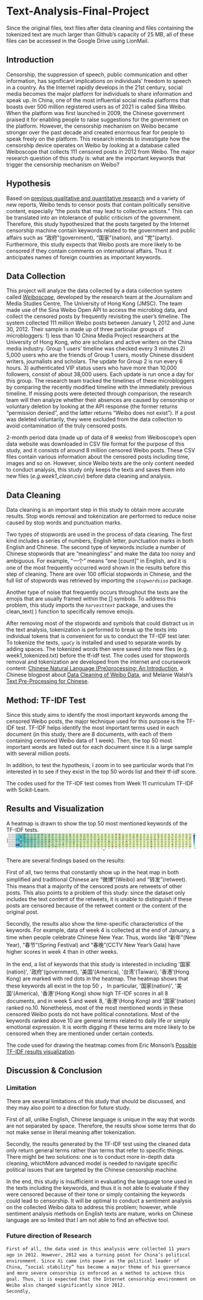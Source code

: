# Text-Analysis-Final-Project
Since the original files, text files after data cleaning and files containing the tokenized text are much larger than Github’s capacity of 25 MB, all of these files can be accessed in the Google Drive using LionMail. 

## Introduction
Censorship, the suppression of speech, public communication and other information, has significant implications on individuals’ freedom to speech in a country. As the Internet rapidly develops in the 21st century, social media becomes the major platform for individuals to share information and speak up. In China, one of the most influential social media platforms that boasts over 500 million registered users as of 2021 is called Sina Weibo. When the platform was first launched in 2009, the Chinese government praised it for enabling people to raise suggestions for the government on the platform. However, the censorship mechanism on Weibo became stronger over the past decade and created enormous fear for people to speak freely on the platform. 
This research intends to investigate how the censorship device operates on Weibo by looking at a database called Weiboscope that collects 111 censored posts in 2012 from Weibo. 
The major research question of this study is: what are the important keywords that trigger the censorship mechanism on Weibo?

## Hypothesis
Based on [previous qualitative and quantitative research](https://papers.ssrn.com/sol3/papers.cfm?abstract_id=2265271) and a variety of new reports,
Weibo tends to censor posts that contain politically sensitive content, especially “the posts that may lead to collective actions.” This can be translated into an intolerance of public criticism of the government. Therefore, this study hypothesized that the posts targeted by the Internet censorship machine contain keywords related to the government and public affairs such as “政府”(government), “国家”(nation), and “党”(party). Furthermore, this study expects that Weibo posts are more likely to be censored if they contain comments on international affairs. Thus it anticipates names of foreign countries as important keywords. 

## Data Collection
This project will analyze the data collected by a data collection system called *[Weiboscope](https://datahub.hku.hk/articles/dataset/Weiboscope_Open_Data/16)*, developed by the research team at the Journalism and Media Studies Centre, The University of Hong Kong (JMSC). The team made use of the Sina Weibo Open API to access the microblog data, and collect the censored posts by frequently revisiting the user’s timeline. The system collected 111 million Weibo posts between January 1, 2012 and June 30, 2012. 
Their sample is made up of three particular groups of microbloggers: 1) less than 10 China Media Project researchers at the University of Hong Kong, who are scholars and active writers on the China media industry. Group 1 users’ timeline was checked every 3 minutes 2) 5,000 users who are the friends of Group 1 users,  mostly Chinese dissident writers, journalists and scholars. The update for Group 2 is run every 6 hours. 3) authenticated VIP status users who have more than 10,000 followers, consist of about 38,000 users. Each update is run once a day for this group. The research team tracked the timelines of these microbloggers by comparing the recently modified timeline with the immediately previous timeline. If missing posts were detected through comparison, the research team will then analyze whether their absences are caused by censorship or voluntary deletion by looking at the API response (the former returns “permission denied”, and the latter returns “Weibo does not exist”). If a post was deleted voluntarily, they were excluded from the data collection to avoid contamination of the truly censored posts.

2-month period data (made up of data of 8 weeks) from Weiboscope’s open data website was downloaded in CSV file format for the purpose of this study, and it consists of around 8 million censored Weibo posts. These CSV files contain various information about the censored posts including time, images and so on. However, since Weibo texts are the only content needed to conduct analysis, this study only keeps the texts and saves them into new files (*e.g.week1_clean.csv*) before data cleaning and analysis. 

## Data Cleaning
Data cleaning is an important step in this study to obtain more accurate results. Stop words removal and tokenization are performed to reduce noise caused by stop words and punctuation marks. 

Two types of stopwords are used in the process of data cleaning. The first kind includes a series of numbers, English letter,  punctuation marks in both English and Chinese. The second type of keywords include a number of Chinese stopwords that are “meaningless” and make the data too noisy and ambiguous. For example,  “一个” means “one [count]” in English, and it is one of the most frequently occurred word shown in the results before this step of cleaning. There are over 100 official stopwords in Chinese, and the full list of stopwords was retrieved by importing the *`stopwordsiso`* package. 

Another type of noise that frequently occurs throughout the texts are the emojis that are usually framed within the [] symbols. To address this problem, this study imports the *`harvesttext`* package, and uses the clean_text( ) function to specifically remove emojis. 

After removing most of the stopwords and symbols that could distract us in the text 
analysis, tokenization is performed to break up the texts into individual tokens that is convenient for us to conduct the TF-IDF test later. To tokenize the texts, *`spaCy`* is installed and used to separate words by adding spaces. The tokenized words then were saved into new files (e.g. week1_tokenized.txt) before the tf-idf test.
The codes used for stopwords removal and tokenization are developed from the internet and coursework content: [Chinese Natural Language (Pre)processing: An Introduction](https://towardsdatascience.com/chinese-natural-language-pre-processing-an-introduction-995d16c2705f), a Chinese blogpost about [Data Cleaning of Weibo Data](https://blog.csdn.net/qq_40200387/article/details/107048316), and Melanie Walsh’s [Text Pre-Processing for Chinese](https://melaniewalsh.github.io/Intro-Cultural-Analytics/05-Text-Analysis/Multilingual/Chinese/01-Preprocessing-Chinese.html).

## Method: TF-IDF Test
Since this study aims to identify the most important keywords among the censored Weibo posts, the major technique used for this purpose is the TF-IDF test. TF-IDF helps identify the most important terms used in each document (in this study, there are 8 documents, with each of them containing censored Weibo data of 1 week). Then, the top 50 most important words are listed out for each document since it is a large sample with several million posts. 

In addition, to test the hypothesis, I zoom in to see particular words that I’m interested in to see if they exist in the top 50 words list and their tf-idf score. 

The codes used for the TF-IDF test comes from Week 11 curriculum TF-IDF with Scikit-Learn.

## Results and Visualization
A heatmap is drawn to show the top 50 most mentioned keywords of the TF-IDF tests. 
![heatmap!](heatmap.png)

There are several findings based on the results: 

First of all, two terms that constantly show up in the heat map in both simplified and traditional Chinese are “微博”(Weibo) and “转发”(retweet). This means that a majority of the censored posts are retweets of other posts. This also points to a problem of this study: since the dataset only includes the text content of the retweets, it is unable to distinguish if these posts are censored because of the retweet content or the content of the original post. 

Secondly, the results also show the time-specific characteristics of the keywords. For example, data of week 4 is collected at the end of January, a time when people celebrate Chinese New Year. Thus, words like “新年”(New Year), “春节”(Spring Festival) and “春晚”(CCTV New Year’s Gala) have higher scores in week 4 than in other weeks. 

In the end, a list of keywords that this study is interested in including '国家(nation)',  '政府'(government), '美国'(America), '台湾'(Taiwan), '香港'(Hong Kong) are marked with red dots in the heatmap. The heatmap shows that these keywords all exist in the top 50 ， In particular, '国家(nation)',  '美国'(America), '香港'(Hong Kong) show high TF-IDF scores in all 8 documents, and in week 5 and week 8,  '香港'(Hong Kong) and '国家’(nation) ranked no.10. Nonetheless, most of the most mentioned words  in these censored Weibo posts do not have political connotations. Most of the keywords ranked above 10 are general terms related to daily life or simply emotional expression. It is worth digging if these terms are more likely to be censored when they are mentioned under certain contexts. 

The code used for drawing the heatmap comes from Eric Monson’s [Possible TF-IDF results visualization](https://github.com/melaniewalsh/Intro-Cultural-Analytics/issues/12). 

## Discussion & Conclusion
### Limitation
There are several limitations of this study that should be discussed, and they may also
point to a direction for future study. 

First of all, unlike English, Chinese language is unique in the way that words are not separated by space. Therefore, the results show some terms that do not make sense in literal meaning after tokenization.  	

Secondly, the results generated by the TF-IDF test using the cleaned data only return general terms rather than terms that refer to specific things. There might be two solutions: one is to conduct more in-depth data cleaning, whichMore advanced model is needed to navigate specific political issues that are targeted by the Chinese censorship machine. 

In the end, this study is insufficient in evaluating the language tone used in the texts including the keywords, and thus it is not able to evaluate if they were censored because of their tone or simply containing the keywords could lead to censorship. It will be optimal to conduct a sentiment analysis on the collected Weibo data to address this problem; however, while sentiment analysis methods on English texts are mature, works on Chinese language are so limited that I am not able to find an effective tool.

### Future direction of Research
	First of all, the data used in this analysis were collected 11 years ago in 2012. However, 2012 was a turning point for China’s political environment. Since Xi came into power as the political leader of China, “social stability” has become a major theme of his governance and more severe censorship is enforced as a method to achieve this goal. Thus, it is expected that the Internet censorship environment on Weibo also changed significantly since 2012.
	Secondly, 



